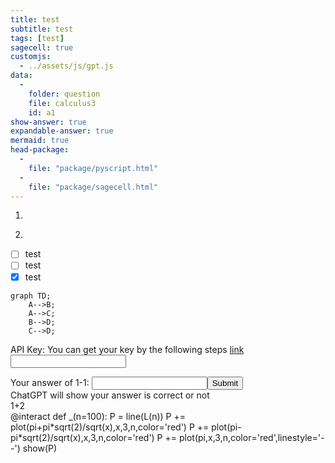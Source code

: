 ```yaml
---
title: test
subtitle: test
tags: [test]
sagecell: true
customjs:
  - ../assets/js/gpt.js
data:
  - 
    folder: question
    file: calculus3
    id: a1
show-answer: true
expandable-answer: true
mermaid: true
head-package:
  - 
    file: "package/pyscript.html"
  -
    file: "package/sagecell.html"
---
```


1. <div id='question-question-calculus3-a1'></div>

    <div id='answer-question-calculus3-a1'></div>

2. 
  - [ ] test
  - [ ] test
  - [x] test

```mermaid
graph TD;
    A-->B;
    A-->C;
    B-->D;
    C-->D;
```  

API Key: You can get your key by the following steps [link](https://mrtang.tw/blog/post/how-to-apply-for-a-chatgpt-api-key)
<input type="text" id="api-key" name="api-key">
<div id='template'></div>
Your answer of 1-1: <input type="text" id="answer-template" name='template'><button onclick="gpt('template')">Submit</button><br>
<div id="result-box-template">ChatGPT will show your answer is correct or not</div>
<div class="compute">1+2</div>

<div class="compute">
@interact
def _(n=100):
    P = line(L(n))
    P += plot(pi+pi*sqrt(2)/sqrt(x),x,3,n,color='red')
    P += plot(pi-pi*sqrt(2)/sqrt(x),x,3,n,color='red')
    P += plot(pi,x,3,n,color='red',linestyle='--')
    show(P)
</script></div>